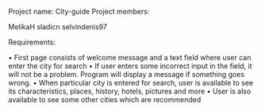 Project name: City-guide
Project members: 

MelikaH
sladicn
selvindenis97

Requirements:

•	First page consists of welcome message and a text field where user can enter the city for search
•	If user enters some incorrect input in the field, it will not be a problem. Program will display a message if something goes wrong.
•	When particular city is entered for search, user is available to see its characteristics, places, history, hotels, pictures and more
•	User is also available to see some other cities which are recommended 
